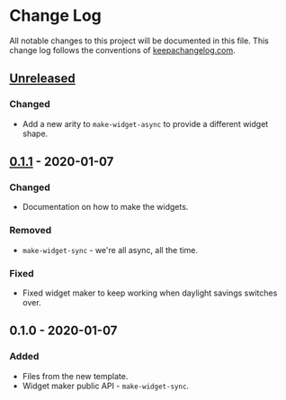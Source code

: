 # Change Log
All notable changes to this project will be documented in this file. This change log follows the conventions of [keepachangelog.com](http://keepachangelog.com/).

## [Unreleased]
### Changed
- Add a new arity to `make-widget-async` to provide a different widget shape.

## [0.1.1] - 2020-01-07
### Changed
- Documentation on how to make the widgets.

### Removed
- `make-widget-sync` - we're all async, all the time.

### Fixed
- Fixed widget maker to keep working when daylight savings switches over.

## 0.1.0 - 2020-01-07
### Added
- Files from the new template.
- Widget maker public API - `make-widget-sync`.

[Unreleased]: https://github.com/your-name/fib/compare/0.1.1...HEAD
[0.1.1]: https://github.com/your-name/fib/compare/0.1.0...0.1.1
